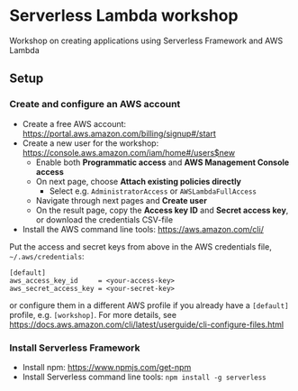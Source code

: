 # Serverless Lambda workshop

Workshop on creating applications using Serverless Framework and AWS Lambda

## Setup

### Create and configure an AWS account

- Create a free AWS account: https://portal.aws.amazon.com/billing/signup#/start
- Create a new user for the workshop: https://console.aws.amazon.com/iam/home#/users$new
  - Enable both **Programmatic access** and **AWS Management Console access**
  - On next page, choose **Attach existing policies directly**
    - Select e.g. `AdministratorAccess` or `AWSLambdaFullAccess`
  - Navigate through next pages and **Create user**
  - On the result page, copy the **Access key ID** and **Secret access key**, or download the credentials CSV-file
- Install the AWS command line tools: https://aws.amazon.com/cli/

Put the access and secret keys from above in the AWS credentials file, `~/.aws/credentials`:
```
[default]
aws_access_key_id     = <your-access-key>
aws_secret_access_key = <your-secret-key>
```
or configure them in a different AWS profile if you already have a `[default]` profile, e.g. `[workshop]`. For more details, see https://docs.aws.amazon.com/cli/latest/userguide/cli-configure-files.html

### Install Serverless Framework

- Install npm: https://www.npmjs.com/get-npm
- Install Serverless command line tools: `npm install -g serverless`
